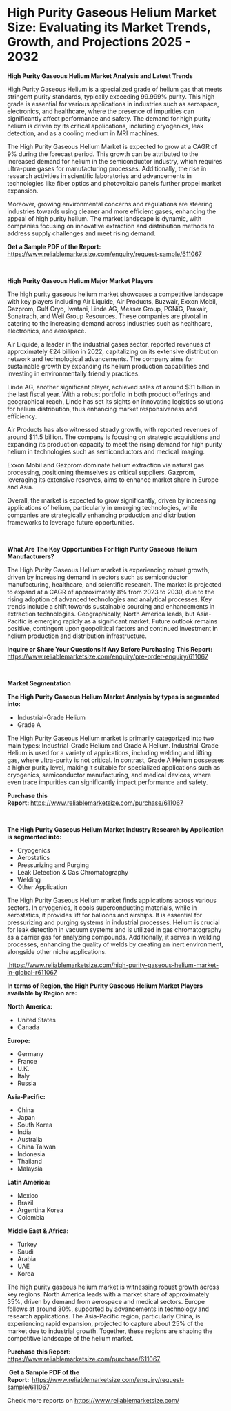 <p><h1>High Purity Gaseous Helium Market Size: Evaluating its Market Trends, Growth, and Projections 2025 - 2032</h1></p><p><strong>High Purity Gaseous Helium Market Analysis and Latest Trends</strong></p>
<p><p>High Purity Gaseous Helium is a specialized grade of helium gas that meets stringent purity standards, typically exceeding 99.999% purity. This high grade is essential for various applications in industries such as aerospace, electronics, and healthcare, where the presence of impurities can significantly affect performance and safety. The demand for high purity helium is driven by its critical applications, including cryogenics, leak detection, and as a cooling medium in MRI machines.</p><p>The High Purity Gaseous Helium Market is expected to grow at a CAGR of 9% during the forecast period. This growth can be attributed to the increased demand for helium in the semiconductor industry, which requires ultra-pure gases for manufacturing processes. Additionally, the rise in research activities in scientific laboratories and advancements in technologies like fiber optics and photovoltaic panels further propel market expansion. </p><p>Moreover, growing environmental concerns and regulations are steering industries towards using cleaner and more efficient gases, enhancing the appeal of high purity helium. The market landscape is dynamic, with companies focusing on innovative extraction and distribution methods to address supply challenges and meet rising demand.</p></p>
<p><strong>Get a Sample PDF of the Report:&nbsp;</strong> <a href="https://www.reliablemarketsize.com/enquiry/request-sample/611067?utm_campaign=3382&utm_medium=2&utm_source=Github&utm_content=ia&utm_term=23032025&utm_id=high-purity-gaseous-helium">https://www.reliablemarketsize.com/enquiry/request-sample/611067</a></p>
<p>&nbsp;</p>
<p><strong>High Purity Gaseous Helium Major Market Players</strong></p>
<p><p>The high purity gaseous helium market showcases a competitive landscape with key players including Air Liquide, Air Products, Buzwair, Exxon Mobil, Gazprom, Gulf Cryo, Iwatani, Linde AG, Messer Group, PGNiG, Praxair, Sonatrach, and Weil Group Resources. These companies are pivotal in catering to the increasing demand across industries such as healthcare, electronics, and aerospace.</p><p>Air Liquide, a leader in the industrial gases sector, reported revenues of approximately €24 billion in 2022, capitalizing on its extensive distribution network and technological advancements. The company aims for sustainable growth by expanding its helium production capabilities and investing in environmentally friendly practices.</p><p>Linde AG, another significant player, achieved sales of around $31 billion in the last fiscal year. With a robust portfolio in both product offerings and geographical reach, Linde has set its sights on innovating logistics solutions for helium distribution, thus enhancing market responsiveness and efficiency.</p><p>Air Products has also witnessed steady growth, with reported revenues of around $11.5 billion. The company is focusing on strategic acquisitions and expanding its production capacity to meet the rising demand for high purity helium in technologies such as semiconductors and medical imaging.</p><p>Exxon Mobil and Gazprom dominate helium extraction via natural gas processing, positioning themselves as critical suppliers. Gazprom, leveraging its extensive reserves, aims to enhance market share in Europe and Asia.</p><p>Overall, the market is expected to grow significantly, driven by increasing applications of helium, particularly in emerging technologies, while companies are strategically enhancing production and distribution frameworks to leverage future opportunities.</p></p>
<p>&nbsp;</p>
<p><strong>What Are The Key Opportunities For High Purity Gaseous Helium Manufacturers?</strong></p>
<p><p>The High Purity Gaseous Helium market is experiencing robust growth, driven by increasing demand in sectors such as semiconductor manufacturing, healthcare, and scientific research. The market is projected to expand at a CAGR of approximately 8% from 2023 to 2030, due to the rising adoption of advanced technologies and analytical processes. Key trends include a shift towards sustainable sourcing and enhancements in extraction technologies. Geographically, North America leads, but Asia-Pacific is emerging rapidly as a significant market. Future outlook remains positive, contingent upon geopolitical factors and continued investment in helium production and distribution infrastructure.</p></p>
<p><strong>Inquire or Share Your Questions If Any Before Purchasing This Report:</strong> <a href="https://www.reliablemarketsize.com/enquiry/pre-order-enquiry/611067?utm_campaign=3382&utm_medium=2&utm_source=Github&utm_content=ia&utm_term=23032025&utm_id=high-purity-gaseous-helium">https://www.reliablemarketsize.com/enquiry/pre-order-enquiry/611067</a></p>
<p>&nbsp;</p>
<p><strong>Market Segmentation</strong></p>
<p><strong>The High Purity Gaseous Helium Market Analysis by types is segmented into:</strong></p>
<p><ul><li>Industrial-Grade Helium</li><li>Grade A</li></ul></p>
<p><p>The High Purity Gaseous Helium market is primarily categorized into two main types: Industrial-Grade Helium and Grade A Helium. Industrial-Grade Helium is used for a variety of applications, including welding and lifting gas, where ultra-purity is not critical. In contrast, Grade A Helium possesses a higher purity level, making it suitable for specialized applications such as cryogenics, semiconductor manufacturing, and medical devices, where even trace impurities can significantly impact performance and safety.</p></p>
<p><strong>Purchase this Report:&nbsp;</strong><a href="https://www.reliablemarketsize.com/purchase/611067?utm_campaign=3382&utm_medium=2&utm_source=Github&utm_content=ia&utm_term=23032025&utm_id=high-purity-gaseous-helium">https://www.reliablemarketsize.com/purchase/611067</a></p>
<p>&nbsp;</p>
<p><strong>The High Purity Gaseous Helium Market Industry Research by Application is segmented into:</strong></p>
<p><ul><li>Cryogenics</li><li>Aerostatics</li><li>Pressurizing and Purging</li><li>Leak Detection & Gas Chromatography</li><li>Welding</li><li>Other Application</li></ul></p>
<p><p>The High Purity Gaseous Helium market finds applications across various sectors. In cryogenics, it cools superconducting materials, while in aerostatics, it provides lift for balloons and airships. It is essential for pressurizing and purging systems in industrial processes. Helium is crucial for leak detection in vacuum systems and is utilized in gas chromatography as a carrier gas for analyzing compounds. Additionally, it serves in welding processes, enhancing the quality of welds by creating an inert environment, alongside other niche applications.</p></p>
<p><a href="https://www.reliablemarketsize.com/high-purity-gaseous-helium-market-in-global-r611067?utm_campaign=3382&utm_medium=2&utm_source=Github&utm_content=ia&utm_term=23032025&utm_id=high-purity-gaseous-helium">&nbsp;https://www.reliablemarketsize.com/high-purity-gaseous-helium-market-in-global-r611067</a></p>
<p><strong>In terms of Region, the High Purity Gaseous Helium Market Players available by Region are:</strong></p>
<p>
    <p> <strong> North America: </strong>
        <ul>
            <li>United States</li>
            <li>Canada</li>
        </ul>
        </p> 
    <p> <strong> Europe: </strong>
        <ul>
            <li>Germany</li>
            <li>France</li>
            <li>U.K.</li>
            <li>Italy</li>
            <li>Russia</li>
        </ul>
        </p> 
    <p> <strong> Asia-Pacific: </strong>
        <ul>
            <li>China</li>
            <li>Japan</li>
            <li>South Korea</li>
            <li>India</li>
            <li>Australia</li>
            <li>China Taiwan</li>
            <li>Indonesia</li>
            <li>Thailand</li>
            <li>Malaysia</li>
        </ul>
        </p> 
    <p> <strong> Latin America: </strong>
        <ul>
            <li>Mexico</li>
            <li>Brazil</li>
            <li>Argentina Korea</li>
            <li>Colombia</li>
        </ul>
        </p> 
    <p> <strong> Middle East & Africa: </strong>
        <ul>
            <li>Turkey</li>
            <li>Saudi</li>
            <li>Arabia</li>
            <li>UAE</li>
            <li>Korea</li>
        </ul>
    </p>
    </p>
<p><p>The high purity gaseous helium market is witnessing robust growth across key regions. North America leads with a market share of approximately 35%, driven by demand from aerospace and medical sectors. Europe follows at around 30%, supported by advancements in technology and research applications. The Asia-Pacific region, particularly China, is experiencing rapid expansion, projected to capture about 25% of the market due to industrial growth. Together, these regions are shaping the competitive landscape of the helium market.</p></p>
<p><strong>Purchase this Report: </strong><a href="https://www.reliablemarketsize.com/purchase/611067?utm_campaign=3382&utm_medium=2&utm_source=Github&utm_content=ia&utm_term=23032025&utm_id=high-purity-gaseous-helium">https://www.reliablemarketsize.com/purchase/611067</a></p>
<p>&nbsp;<strong>Get a Sample PDF of the Report:&nbsp;&nbsp;</strong><a href="https://www.reliablemarketsize.com/enquiry/request-sample/611067?utm_campaign=3382&utm_medium=2&utm_source=Github&utm_content=ia&utm_term=23032025&utm_id=high-purity-gaseous-helium">https://www.reliablemarketsize.com/enquiry/request-sample/611067</a></p>
<p><strong></strong></p>
<p>Check more reports on <a href="https://www.reliablemarketsize.com/?utm_campaign=3382&utm_medium=2&utm_source=Github&utm_content=ia&utm_term=23032025&utm_id=high-purity-gaseous-helium">https://www.reliablemarketsize.com/</a></p>